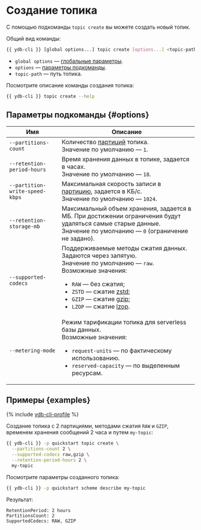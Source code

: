 # Создание топика

С помощью подкоманды `topic create` вы можете создать новый топик.

Общий вид команды:

```bash
{{ ydb-cli }} [global options...] topic create [options...] <topic-path>
```

* `global options` — [глобальные параметры](commands/global-options.md).
* `options` — [параметры подкоманды](#options).
* `topic-path` — путь топика.

Посмотрите описание команды создания топика:

```bash
{{ ydb-cli }} topic create --help
```

## Параметры подкоманды {#options}

Имя | Описание
---|---
`--partitions-count`| Количество [партиций](../../concepts/topic.md#partitioning) топика.<br>Значение по умолчанию — `1`.
`--retention-period-hours` | Время хранения данных в топике, задается в часах.<br>Значение по умолчанию — `18`.
`--partition-write-speed-kbps` | Максимальная скорость записи в [партицию](../../concepts/topic.md#partitioning), задается в КБ/с.<br>Значение по умолчанию — `1024`.
`--retention-storage-mb` | Максимальный объем хранения, задается в МБ. При достижении ограничения будут удаляться самые старые данные.<br>Значение по умолчанию — `0` (ограничение не задано).
`--supported-codecs` | Поддерживаемые методы сжатия данных. Задаются через запятую.<br>Значение по умолчанию — `raw`.<br>Возможные значения:<ul><li>`RAW` — без сжатия;</li><li>`ZSTD` — сжатие [zstd](https://ru.wikipedia.org/wiki/Zstandard);</li><li>`GZIP` — сжатие [gzip](https://ru.wikipedia.org/wiki/Gzip);</li><li>`LZOP` — сжатие [lzop](https://ru.wikipedia.org/wiki/Lzop).</li></ul>
`--metering-mode` | Режим тарификации топика для serverless базы данных.<br>Возможные значения:<ul><li>`request-units` — по фактическому использованию.</li><li>`reserved-capacity` — по выделенным ресурсам.</li></ul>

## Примеры {examples}

{% include [ydb-cli-profile](../../_includes/ydb-cli-profile.md) %}

Создание топика с 2 партициями, методами сжатия `RAW` и `GZIP`, временем хранения сообщений 2 часа и путем `my-topic`:

```bash
{{ ydb-cli }} -p quickstart topic create \
  --partitions-count 2 \
  --supported-codecs raw,gzip \
  --retention-period-hours 2 \
  my-topic
```

Посмотрите параметры созданного топика:

```bash
{{ ydb-cli }} -p quickstart scheme describe my-topic
```

Результат:

```text
RetentionPeriod: 2 hours
PartitionsCount: 2
SupportedCodecs: RAW, GZIP
```

